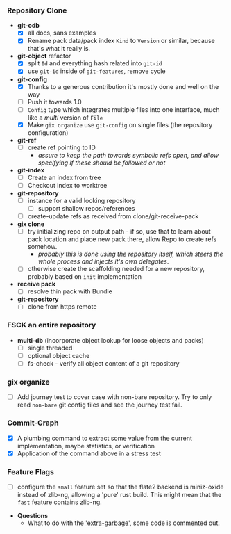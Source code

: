 ### Repository Clone

* **git-odb**
  * [x] all docs, sans examples
  * [x] Rename pack data/pack index `Kind` to `Version` or similar, because that's what it really is.
* **git-object** refactor
  * [x] split `Id` and everything hash related into `git-id`
  * [x] use `git-id` inside of `git-features`, remove cycle
* **git-config**
  * [x] Thanks to a generous contribution it's mostly done and well on the way
  * [ ] Push it towards 1.0
  * [ ] `Config` type which integrates multiple files into one interface, much like a *multi* version of `File`
  * [x] Make `gix organize` use `git-config` on single files (the repository configuration)
* **git-ref**
  * [ ] create ref pointing to ID
      * _assure to keep the path towards symbolic refs open, and allow specifying if these should be followed or not_
* **git-index**
  * [ ] Create an index from tree
  * [ ] Checkout index to worktree
* **git-repository**
  * [ ] instance for a valid looking repository
    * [ ] support shallow repos/references
  * [ ] create-update refs as received from clone/git-receive-pack
* **gix clone**
  * [ ] try initializing repo on output path - if so, use that to learn about pack location and place new pack there, allow Repo to create refs somehow.
    * _probably this is done using the repository itself, which steers the whole process and injects it's own delegates_.
  * [ ] otherwise create the scaffolding needed for a new repository, probably based on `init` implementation
* **receive pack**
  * [ ] resolve thin pack with Bundle
* **git-repository**
  * [ ] clone from https remote

### FSCK an entire repository

* **multi-db** (incorporate object lookup for loose objects and packs)
  * [ ] single threaded
  * [ ] optional object cache
  * [ ] fs-check - verify all object content of a git repository
    
### gix organize

* [ ] Add journey test to cover case with non-bare repository. Try to only read `non-bare` git config files and see the journey test fail.

### Commit-Graph

* [x] A plumbing command to extract some value from the current implementation, maybe statistics, or verification
* [x] Application of the command above in a stress test

### Feature Flags

* [ ] configure the `small` feature set so that the flate2 backend is miniz-oxide instead of zlib-ng, allowing a 'pure' rust build. 
      This might mean that the `fast` feature contains zlib-ng.

* **Questions**
  * What to do with the ['extra-garbage'](https://github.com/Byron/gitoxide/blob/6f90beeb418480f9cd8bb7ae3b5db678b24103cb/git-commitgraph/src/file/init.rs#L248),
    some code is commented out.
